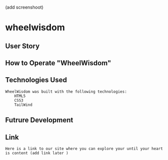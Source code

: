 (add screenshoot)
# wheelwisdom

## User Story 

## How to Operate "WheelWisdom"


## Technologies Used 
    WheelWisdom was built with the following technologies:
        HTML5
        CSS3
        TailWind
    
## Futrure Development 
<!-- add possible car value feature in the future -->
<!-- star rating system -->
<!-- adding more pictures -->
<!-- users be able to add personal photos -->
<!-- add a more social media aspect -->
<!--  a section for motor cycles, RVs, etcs -->
## Link 
    Here is a link to our site where you can explore your until your heart is content (add link later )